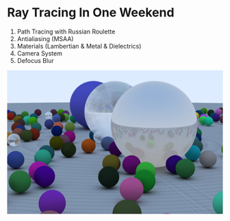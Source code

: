 
# Ray Tracing In One Weekend

1. Path Tracing with Russian Roulette
2. Antialiasing (MSAA)
3. Materials (Lambertian & Metal & Dielectrics)
4. Camera System
5. Defocus Blur

![](../screenshots/RayTracingInOneWeekend.png)

